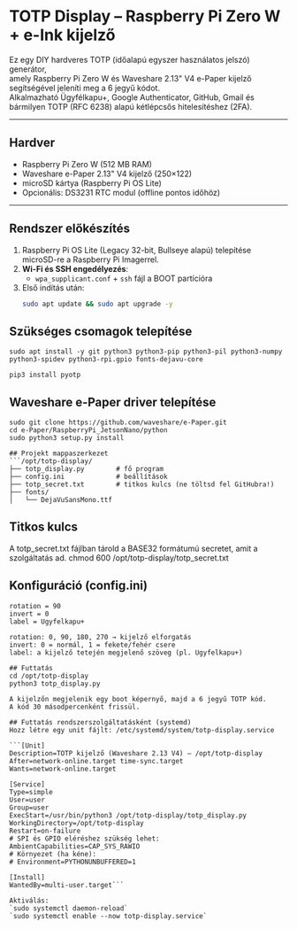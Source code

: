 # TOTP Display – Raspberry Pi Zero W + e-Ink kijelző

Ez egy DIY hardveres TOTP (időalapú egyszer használatos jelszó) generátor,  
amely Raspberry Pi Zero W és Waveshare 2.13" V4 e-Paper kijelző segítségével jeleníti meg a 6 jegyű kódot.  
Alkalmazható Ügyfélkapu+, Google Authenticator, GitHub, Gmail és bármilyen TOTP (RFC 6238) alapú kétlépcsős hitelesítéshez (2FA).

---

## Hardver
- Raspberry Pi Zero W (512 MB RAM)
- Waveshare e-Paper 2.13" V4 kijelző (250×122)
- microSD kártya (Raspberry Pi OS Lite)
- Opcionális: DS3231 RTC modul (offline pontos időhöz)

---

## Rendszer előkészítés

1. Raspberry Pi OS Lite (Legacy 32-bit, Bullseye alapú) telepítése microSD-re a Raspberry Pi Imagerrel.
2. **Wi-Fi és SSH engedélyezés**:  
   - `wpa_supplicant.conf` + `ssh` fájl a BOOT partícióra
3. Első indítás után:  
   ```bash
   sudo apt update && sudo apt upgrade -y

## Szükséges csomagok telepítése

`sudo apt install -y git python3 python3-pip python3-pil python3-numpy python3-spidev python3-rpi.gpio fonts-dejavu-core`

`pip3 install pyotp`

## Waveshare e-Paper driver telepítése
```cd /opt
sudo git clone https://github.com/waveshare/e-Paper.git
cd e-Paper/RaspberryPi_JetsonNano/python
sudo python3 setup.py install

## Projekt mappaszerkezet
```/opt/totp-display/
├── totp_display.py        # fő program
├── config.ini             # beállítások
├── totp_secret.txt        # titkos kulcs (ne töltsd fel GitHubra!)
├── fonts/
│   └── DejaVuSansMono.ttf
```


## Titkos kulcs
A totp_secret.txt fájlban tárold a BASE32 formátumú secretet, amit a szolgáltatás ad.
chmod 600 /opt/totp-display/totp_secret.txt

## Konfiguráció (config.ini)
```[display]
rotation = 90
invert = 0
label = Ugyfelkapu+

rotation: 0, 90, 180, 270 → kijelző elforgatás
invert: 0 = normál, 1 = fekete/fehér csere
label: a kijelző tetején megjelenő szöveg (pl. Ugyfelkapu+)

## Futtatás
cd /opt/totp-display
python3 totp_display.py

A kijelzőn megjelenik egy boot képernyő, majd a 6 jegyű TOTP kód.
A kód 30 másodpercenként frissül.

## Futtatás rendszerszolgáltatásként (systemd)
Hozz létre egy unit fájlt: /etc/systemd/system/totp-display.service

```[Unit]
Description=TOTP kijelző (Waveshare 2.13 V4) – /opt/totp-display
After=network-online.target time-sync.target
Wants=network-online.target

[Service]
Type=simple
User=user
Group=user
ExecStart=/usr/bin/python3 /opt/totp-display/totp_display.py
WorkingDirectory=/opt/totp-display
Restart=on-failure
# SPI és GPIO eléréshez szükség lehet:
AmbientCapabilities=CAP_SYS_RAWIO
# Környezet (ha kéne):
# Environment=PYTHONUNBUFFERED=1

[Install]
WantedBy=multi-user.target```

Aktiválás:
`sudo systemctl daemon-reload`
`sudo systemctl enable --now totp-display.service`
